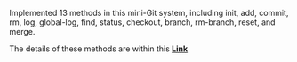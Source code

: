 Implemented 13  methods in this mini-Git system, including init, add, commit, rm, log, global-log, find, status, checkout, branch, rm-branch, reset, and merge. 

The details of these methods are within this [**Link**](https://cs61bl.org/su22/projects/gitlet/#the-commands)
